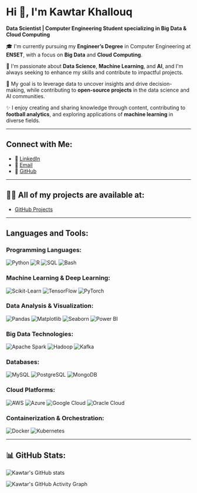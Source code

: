 # Hi 👋, I'm Kawtar Khallouq
**Data Scientist | Computer Engineering Student specializing in Big Data & Cloud Computing**

🎓 I'm currently pursuing my **Engineer’s Degree** in Computer Engineering at **ENSET**, with a focus on **Big Data** and **Cloud Computing**.

🌱 I'm passionate about **Data Science**, **Machine Learning**, and **AI**, and I'm always seeking to enhance my skills and contribute to impactful projects.

🎯 My goal is to leverage data to uncover insights and drive decision-making, while contributing to **open-source projects** in the data science and AI communities.

✨ I enjoy creating and sharing knowledge through content, contributing to **football analytics**, and exploring applications of **machine learning** in diverse fields.

---

## Connect with Me:

- 💼 [LinkedIn](https://www.linkedin.com/in/kawtar-khallouq)
- 📧 [Email](mailto:khallouqkawtar561@gmail.com)
- 🐙 [GitHub](https://github.com/KawtarKhallouq)

---

## 👨‍💻 All of my projects are available at:
- [GitHub Projects](https://github.com/KawtarKhallouq)

---

## Languages and Tools:

### **Programming Languages**:
![Python](https://img.shields.io/badge/Python-3776AB?style=for-the-badge&logo=python&logoColor=white)
![R](https://img.shields.io/badge/R-276DC3?style=for-the-badge&logo=r&logoColor=white)
![SQL](https://img.shields.io/badge/SQL-4479A1?style=for-the-badge&logo=sql&logoColor=white)
![Bash](https://img.shields.io/badge/Bash-4EAA25?style=for-the-badge&logo=gnu-bash&logoColor=white)

### **Machine Learning & Deep Learning**:
![Scikit-Learn](https://img.shields.io/badge/Scikit--Learn-F7931E?style=for-the-badge&logo=scikit-learn&logoColor=white)
![TensorFlow](https://img.shields.io/badge/TensorFlow-FF6F00?style=for-the-badge&logo=tensorflow&logoColor=white)
![PyTorch](https://img.shields.io/badge/PyTorch-EE4C2C?style=for-the-badge&logo=pytorch&logoColor=white)

### **Data Analysis & Visualization**:
![Pandas](https://img.shields.io/badge/Pandas-150458?style=for-the-badge&logo=pandas&logoColor=white)
![Matplotlib](https://img.shields.io/badge/Matplotlib-013243?style=for-the-badge&logo=matplotlib&logoColor=white)
![Seaborn](https://img.shields.io/badge/Seaborn-69B3E7?style=for-the-badge&logo=seaborn&logoColor=white)
![Power BI](https://img.shields.io/badge/Power_BI-F2C811?style=for-the-badge&logo=power-bi&logoColor=black)

### **Big Data Technologies**:
![Apache Spark](https://img.shields.io/badge/Apache_Spark-E25A1C?style=for-the-badge&logo=apachespark&logoColor=white)
![Hadoop](https://img.shields.io/badge/Hadoop-66CCFF?style=for-the-badge&logo=apache-hadoop&logoColor=black)
![Kafka](https://img.shields.io/badge/Kafka-231F20?style=for-the-badge&logo=apachekafka&logoColor=white)

### **Databases**:
![MySQL](https://img.shields.io/badge/MySQL-4479A1?style=for-the-badge&logo=mysql&logoColor=white)
![PostgreSQL](https://img.shields.io/badge/PostgreSQL-316192?style=for-the-badge&logo=postgresql&logoColor=white)
![MongoDB](https://img.shields.io/badge/MongoDB-47A248?style=for-the-badge&logo=mongodb&logoColor=white)

### **Cloud Platforms**:
![AWS](https://img.shields.io/badge/AWS-232F3E?style=for-the-badge&logo=amazon-aws&logoColor=white)
![Azure](https://img.shields.io/badge/Azure-0078D4?style=for-the-badge&logo=microsoft-azure&logoColor=white)
![Google Cloud](https://img.shields.io/badge/Google_Cloud-4285F4?style=for-the-badge&logo=googlecloud&logoColor=white)
![Oracle Cloud](https://img.shields.io/badge/Oracle_Cloud-F80000?style=for-the-badge&logo=oracle&logoColor=white)

### **Containerization & Orchestration**:
![Docker](https://img.shields.io/badge/Docker-2496ED?style=for-the-badge&logo=docker&logoColor=white)
![Kubernetes](https://img.shields.io/badge/Kubernetes-326CE5?style=for-the-badge&logo=kubernetes&logoColor=white)

---

## 📊 GitHub Stats:

![Kawtar's GitHub stats](https://github-readme-stats.vercel.app/api?username=KawtarKhallouq&show_icons=true&theme=radical)

![Kawtar's GitHub Activity Graph](https://github-readme-activity-graph.cyclic.app/graph?username=KawtarKhallouq&theme=react-dark)

